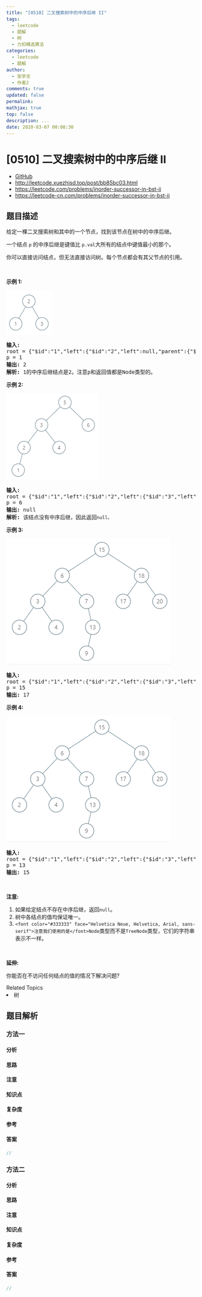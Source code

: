 ```yaml
---
title: "[0510] 二叉搜索树中的中序后继 II"
tags:
  - leetcode
  - 题解
  - 树
  - 力扣精选算法
categories:
  - leetcode
  - 题解
author:
  - 张学志
  - 作者2
comments: true
updated: false
permalink:
mathjax: true
top: false
description: ...
date: 2020-03-07 00:08:30
---
```



# [0510] 二叉搜索树中的中序后继 II
* [GitHub](https://github.com/algoboy101/LeetCodeCrowdsource/tree/master/_posts/QA/%5B0510%5D%20%E4%BA%8C%E5%8F%89%E6%90%9C%E7%B4%A2%E6%A0%91%E4%B8%AD%E7%9A%84%E4%B8%AD%E5%BA%8F%E5%90%8E%E7%BB%A7%20II.md)
* http://leetcode.xuezhisd.top/post/bb85bc03.html
* https://leetcode.com/problems/inorder-successor-in-bst-ii
* https://leetcode-cn.com/problems/inorder-successor-in-bst-ii


## 题目描述

<p>给定一棵二叉搜索树和其中的一个节点，找到该节点在树中的中序后继。</p>

<p>一个结点&nbsp;<code>p</code>&nbsp;的中序后继是键值比&nbsp;<code>p.val</code>大所有的结点中键值最小的那个。</p>

<p>你可以直接访问结点，但无法直接访问树。每个节点都会有其父节点的引用。</p>

<p>&nbsp;</p>

<p><strong>示例 1:</strong></p>

<p><img alt="" src="https://raw.githubusercontent.com/algoboy101/LeetCodeCrowdsource/master/imgs/285_example_1.PNG" style="height: 117px; width: 122px;"></p>

<pre><strong>输入: </strong>
root = {&quot;$id&quot;:&quot;1&quot;,&quot;left&quot;:{&quot;$id&quot;:&quot;2&quot;,&quot;left&quot;:null,&quot;parent&quot;:{&quot;$ref&quot;:&quot;1&quot;},&quot;right&quot;:null,&quot;val&quot;:1},&quot;parent&quot;:null,&quot;right&quot;:{&quot;$id&quot;:&quot;3&quot;,&quot;left&quot;:null,&quot;parent&quot;:{&quot;$ref&quot;:&quot;1&quot;},&quot;right&quot;:null,&quot;val&quot;:3},&quot;val&quot;:2}
p = 1
<strong>输出: </strong>2
<strong>解析: </strong>1的中序后继结点是2。注意p和返回值都是Node类型的。
</pre>

<p><strong>示例 2:</strong></p>

<p><img alt="" src="https://raw.githubusercontent.com/algoboy101/LeetCodeCrowdsource/master/imgs/285_example_2.PNG" style="height: 229px; width: 246px;"></p>

<pre><strong>输入: </strong>
root = {&quot;$id&quot;:&quot;1&quot;,&quot;left&quot;:{&quot;$id&quot;:&quot;2&quot;,&quot;left&quot;:{&quot;$id&quot;:&quot;3&quot;,&quot;left&quot;:{&quot;$id&quot;:&quot;4&quot;,&quot;left&quot;:null,&quot;parent&quot;:{&quot;$ref&quot;:&quot;3&quot;},&quot;right&quot;:null,&quot;val&quot;:1},&quot;parent&quot;:{&quot;$ref&quot;:&quot;2&quot;},&quot;right&quot;:null,&quot;val&quot;:2},&quot;parent&quot;:{&quot;$ref&quot;:&quot;1&quot;},&quot;right&quot;:{&quot;$id&quot;:&quot;5&quot;,&quot;left&quot;:null,&quot;parent&quot;:{&quot;$ref&quot;:&quot;2&quot;},&quot;right&quot;:null,&quot;val&quot;:4},&quot;val&quot;:3},&quot;parent&quot;:null,&quot;right&quot;:{&quot;$id&quot;:&quot;6&quot;,&quot;left&quot;:null,&quot;parent&quot;:{&quot;$ref&quot;:&quot;1&quot;},&quot;right&quot;:null,&quot;val&quot;:6},&quot;val&quot;:5}
p = 6
<strong>输出: </strong>null
<strong>解析: </strong>该结点没有中序后继，因此返回<code>null。</code>
</pre>

<p><strong>示例&nbsp;3:</strong></p>

<p><img alt="" src="https://raw.githubusercontent.com/algoboy101/LeetCodeCrowdsource/master/imgs/285_example_34.PNG" style="height: 335px; width: 438px;"></p>

<pre><strong>输入: </strong>
root = {&quot;$id&quot;:&quot;1&quot;,&quot;left&quot;:{&quot;$id&quot;:&quot;2&quot;,&quot;left&quot;:{&quot;$id&quot;:&quot;3&quot;,&quot;left&quot;:{&quot;$id&quot;:&quot;4&quot;,&quot;left&quot;:null,&quot;parent&quot;:{&quot;$ref&quot;:&quot;3&quot;},&quot;right&quot;:null,&quot;val&quot;:2},&quot;parent&quot;:{&quot;$ref&quot;:&quot;2&quot;},&quot;right&quot;:{&quot;$id&quot;:&quot;5&quot;,&quot;left&quot;:null,&quot;parent&quot;:{&quot;$ref&quot;:&quot;3&quot;},&quot;right&quot;:null,&quot;val&quot;:4},&quot;val&quot;:3},&quot;parent&quot;:{&quot;$ref&quot;:&quot;1&quot;},&quot;right&quot;:{&quot;$id&quot;:&quot;6&quot;,&quot;left&quot;:null,&quot;parent&quot;:{&quot;$ref&quot;:&quot;2&quot;},&quot;right&quot;:{&quot;$id&quot;:&quot;7&quot;,&quot;left&quot;:{&quot;$id&quot;:&quot;8&quot;,&quot;left&quot;:null,&quot;parent&quot;:{&quot;$ref&quot;:&quot;7&quot;},&quot;right&quot;:null,&quot;val&quot;:9},&quot;parent&quot;:{&quot;$ref&quot;:&quot;6&quot;},&quot;right&quot;:null,&quot;val&quot;:13},&quot;val&quot;:7},&quot;val&quot;:6},&quot;parent&quot;:null,&quot;right&quot;:{&quot;$id&quot;:&quot;9&quot;,&quot;left&quot;:{&quot;$id&quot;:&quot;10&quot;,&quot;left&quot;:null,&quot;parent&quot;:{&quot;$ref&quot;:&quot;9&quot;},&quot;right&quot;:null,&quot;val&quot;:17},&quot;parent&quot;:{&quot;$ref&quot;:&quot;1&quot;},&quot;right&quot;:{&quot;$id&quot;:&quot;11&quot;,&quot;left&quot;:null,&quot;parent&quot;:{&quot;$ref&quot;:&quot;9&quot;},&quot;right&quot;:null,&quot;val&quot;:20},&quot;val&quot;:18},&quot;val&quot;:15}
p = 15
<strong>输出: </strong>17
</pre>

<p><strong>示例&nbsp;4:</strong></p>

<p><img alt="" src="https://raw.githubusercontent.com/algoboy101/LeetCodeCrowdsource/master/imgs/285_example_34.PNG" style="height: 335px; width: 438px;"></p>

<pre><strong>输入: </strong>
root = {&quot;$id&quot;:&quot;1&quot;,&quot;left&quot;:{&quot;$id&quot;:&quot;2&quot;,&quot;left&quot;:{&quot;$id&quot;:&quot;3&quot;,&quot;left&quot;:{&quot;$id&quot;:&quot;4&quot;,&quot;left&quot;:null,&quot;parent&quot;:{&quot;$ref&quot;:&quot;3&quot;},&quot;right&quot;:null,&quot;val&quot;:2},&quot;parent&quot;:{&quot;$ref&quot;:&quot;2&quot;},&quot;right&quot;:{&quot;$id&quot;:&quot;5&quot;,&quot;left&quot;:null,&quot;parent&quot;:{&quot;$ref&quot;:&quot;3&quot;},&quot;right&quot;:null,&quot;val&quot;:4},&quot;val&quot;:3},&quot;parent&quot;:{&quot;$ref&quot;:&quot;1&quot;},&quot;right&quot;:{&quot;$id&quot;:&quot;6&quot;,&quot;left&quot;:null,&quot;parent&quot;:{&quot;$ref&quot;:&quot;2&quot;},&quot;right&quot;:{&quot;$id&quot;:&quot;7&quot;,&quot;left&quot;:{&quot;$id&quot;:&quot;8&quot;,&quot;left&quot;:null,&quot;parent&quot;:{&quot;$ref&quot;:&quot;7&quot;},&quot;right&quot;:null,&quot;val&quot;:9},&quot;parent&quot;:{&quot;$ref&quot;:&quot;6&quot;},&quot;right&quot;:null,&quot;val&quot;:13},&quot;val&quot;:7},&quot;val&quot;:6},&quot;parent&quot;:null,&quot;right&quot;:{&quot;$id&quot;:&quot;9&quot;,&quot;left&quot;:{&quot;$id&quot;:&quot;10&quot;,&quot;left&quot;:null,&quot;parent&quot;:{&quot;$ref&quot;:&quot;9&quot;},&quot;right&quot;:null,&quot;val&quot;:17},&quot;parent&quot;:{&quot;$ref&quot;:&quot;1&quot;},&quot;right&quot;:{&quot;$id&quot;:&quot;11&quot;,&quot;left&quot;:null,&quot;parent&quot;:{&quot;$ref&quot;:&quot;9&quot;},&quot;right&quot;:null,&quot;val&quot;:20},&quot;val&quot;:18},&quot;val&quot;:15}
p = 13
<strong>输出: </strong>15
</pre>

<p>&nbsp;</p>

<p><strong>注意:</strong></p>

<ol>
	<li>如果给定结点不存在中序后继，返回<code>null</code>。</li>
	<li>树中各结点的值均保证唯一。</li>
	<li><code>&lt;font color="#333333" face="Helvetica Neue, Helvetica, Arial, sans-serif"&gt;<span style="">注意我们使用的是</span>&lt;/font&gt;Node</code>类型而不是<code>TreeNode</code>类型，它们的字符串表示不一样。</li>
</ol>

<p>&nbsp;</p>

<p><strong>延伸:</strong></p>

<p>你能否在不访问任何结点的值的情况下解决问题?</p>
<div><div>Related Topics</div><div><li>树</li></div></div>


## 题目解析


### 方法一

#### 分析

#### 思路

#### 注意

#### 知识点

#### 复杂度

#### 参考

#### 答案

```cpp
//
```


### 方法二

#### 分析

#### 思路

#### 注意

#### 知识点

#### 复杂度

#### 参考

#### 答案

```cpp
//
```


